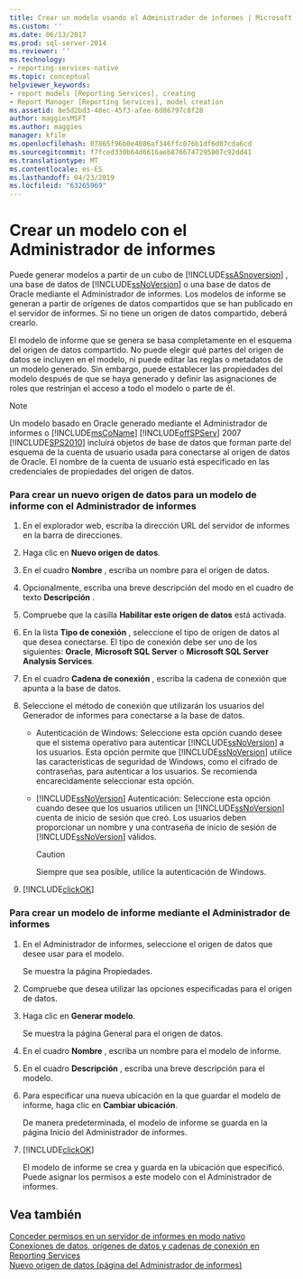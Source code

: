 ```yaml
---
title: Crear un modelo usando el Administrador de informes | Microsoft Docs
ms.custom: ''
ms.date: 06/13/2017
ms.prod: sql-server-2014
ms.reviewer: ''
ms.technology:
- reporting-services-native
ms.topic: conceptual
helpviewer_keywords:
- report models [Reporting Services], creating
- Report Manager [Reporting Services], model creation
ms.assetid: 8e5d2bd3-48ec-45f3-afee-6d86797c8f28
author: maggiesMSFT
ms.author: maggies
manager: kfile
ms.openlocfilehash: 07865f96b0e4086af346ffc076b1df6d07cda6cd
ms.sourcegitcommit: f7fced330b64d6616aeb8766747295807c92dd41
ms.translationtype: MT
ms.contentlocale: es-ES
ms.lasthandoff: 04/23/2019
ms.locfileid: "63265969"
---
```

# <a name="create-a-model-using-report-manager"></a>Crear un modelo con el Administrador de informes
  Puede generar modelos a partir de un cubo de [!INCLUDE[ssASnoversion](../includes/ssasnoversion-md.md)] , una base de datos de [!INCLUDE[ssNoVersion](../includes/ssnoversion-md.md)] o una base de datos de Oracle mediante el Administrador de informes. Los modelos de informe se generan a partir de orígenes de datos compartidos que se han publicado en el servidor de informes. Si no tiene un origen de datos compartido, deberá crearlo.  
  
 El modelo de informe que se genera se basa completamente en el esquema del origen de datos compartido. No puede elegir qué partes del origen de datos se incluyen en el modelo, ni puede editar las reglas o metadatos de un modelo generado. Sin embargo, puede establecer las propiedades del modelo después de que se haya generado y definir las asignaciones de roles que restrinjan el acceso a todo el modelo o parte de él.  
  
> [!NOTE]  
>  Un modelo basado en Oracle generado mediante el Administrador de informes o [!INCLUDE[msCoName](../includes/msconame-md.md)] [!INCLUDE[offSPServ](../includes/offspserv-md.md)] 2007 [!INCLUDE[SPS2010](../includes/sps2010-md.md)] incluirá objetos de base de datos que forman parte del esquema de la cuenta de usuario usada para conectarse al origen de datos de Oracle. El nombre de la cuenta de usuario está especificado en las credenciales de propiedades del origen de datos.  
  
### <a name="to-create-a-new-data-source-for-a-report-model-using-report-manager"></a>Para crear un nuevo origen de datos para un modelo de informe con el Administrador de informes  
  
1.  En el explorador web, escriba la dirección URL del servidor de informes en la barra de direcciones.  
  
2.  Haga clic en **Nuevo origen de datos**.  
  
3.  En el cuadro **Nombre** , escriba un nombre para el origen de datos.  
  
4.  Opcionalmente, escriba una breve descripción del modo en el cuadro de texto **Descripción** .  
  
5.  Compruebe que la casilla **Habilitar este origen de datos** está activada.  
  
6.  En la lista **Tipo de conexión** , seleccione el tipo de origen de datos al que desea conectarse. El tipo de conexión debe ser uno de los siguientes: **Oracle**, **Microsoft SQL Server** o **Microsoft SQL Server Analysis Services**.  
  
7.  En el cuadro **Cadena de conexión** , escriba la cadena de conexión que apunta a la base de datos.  
  
8.  Seleccione el método de conexión que utilizarán los usuarios del Generador de informes para conectarse a la base de datos.  
  
    -   Autenticación de Windows: Seleccione esta opción cuando desee que el sistema operativo para autenticar [!INCLUDE[ssNoVersion](../includes/ssnoversion-md.md)] a los usuarios. Esta opción permite que [!INCLUDE[ssNoVersion](../includes/ssnoversion-md.md)] utilice las características de seguridad de Windows, como el cifrado de contraseñas, para autenticar a los usuarios. Se recomienda encarecidamente seleccionar esta opción.  
  
    -   [!INCLUDE[ssNoVersion](../includes/ssnoversion-md.md)] Autenticación: Seleccione esta opción cuando desee que los usuarios utilicen un [!INCLUDE[ssNoVersion](../includes/ssnoversion-md.md)] cuenta de inicio de sesión que creó. Los usuarios deben proporcionar un nombre y una contraseña de inicio de sesión de [!INCLUDE[ssNoVersion](../includes/ssnoversion-md.md)] válidos.  
  
        > [!CAUTION]  
        >  Siempre que sea posible, utilice la autenticación de Windows.  
  
9. [!INCLUDE[clickOK](../includes/clickok-md.md)]  
  
### <a name="to-create-a-report-model-using-report-manager"></a>Para crear un modelo de informe mediante el Administrador de informes  
  
1.  En el Administrador de informes, seleccione el origen de datos que desee usar para el modelo.  
  
     Se muestra la página Propiedades.  
  
2.  Compruebe que desea utilizar las opciones especificadas para el origen de datos.  
  
3.  Haga clic en **Generar modelo**.  
  
     Se muestra la página General para el origen de datos.  
  
4.  En el cuadro **Nombre** , escriba un nombre para el modelo de informe.  
  
5.  En el cuadro **Descripción** , escriba una breve descripción para el modelo.  
  
6.  Para especificar una nueva ubicación en la que guardar el modelo de informe, haga clic en **Cambiar ubicación**.  
  
     De manera predeterminada, el modelo de informe se guarda en la página Inicio del Administrador de informes.  
  
7.  [!INCLUDE[clickOK](../includes/clickok-md.md)]  
  
     El modelo de informe se crea y guarda en la ubicación que especificó. Puede asignar los permisos a este modelo con el Administrador de informes.  
  
## <a name="see-also"></a>Vea también  
 [Conceder permisos en un servidor de informes en modo nativo](security/granting-permissions-on-a-native-mode-report-server.md)   
 [Conexiones de datos, orígenes de datos y cadenas de conexión en Reporting Services](../../2014/reporting-services/data-connections-data-sources-and-connection-strings-in-reporting-services.md)   
 [Nuevo origen de datos &#40;página del Administrador de informes&#41;](../../2014/reporting-services/new-data-source-page-report-manager.md)  
  
  
